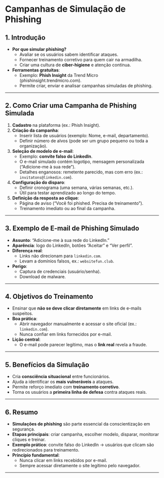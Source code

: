 # Campanhas de Simulação de Phishing

## 1. Introdução
- **Por que simular phishing?**  
  - Avaliar se os usuários sabem identificar ataques.  
  - Fornecer treinamento corretivo para quem cair na armadilha.  
  - Criar uma cultura de **ciber-higiene** e atenção contínua.  
- **Ferramentas gratuitas**:  
  - Exemplo: **Phish Insight** da Trend Micro (phishinsight.trendmicro.com).  
  - Permite criar, enviar e analisar campanhas simuladas de phishing.  

---

## 2. Como Criar uma Campanha de Phishing Simulada
1. **Cadastro** na plataforma (ex.: Phish Insight).  
2. **Criação da campanha**:  
   - Inserir lista de usuários (exemplo: Nome, e-mail, departamento).  
   - Definir número de alvos (pode ser um grupo pequeno ou toda a organização).  
3. **Seleção de modelo de e-mail**:  
   - Exemplo: **convite falso do LinkedIn**.  
   - O e-mail simulado contém logotipo, mensagem personalizada (“Adicione-me à sua rede”).  
   - Detalhes enganosos: remetente parecido, mas com erro (ex.: `invitatons@linkedin.com`).  
4. **Configuração do disparo**:  
   - Definir cronograma (uma semana, várias semanas, etc.).  
   - Útil para testar aprendizado ao longo do tempo.  
5. **Definição da resposta ao clique**:  
   - Página de aviso (“Você foi phished. Precisa de treinamento”).  
   - Treinamento imediato ou ao final da campanha.  

---

## 3. Exemplo de E-mail de Phishing Simulado
- **Assunto**: “Adicione-me à sua rede do LinkedIn.”  
- **Aparência**: logo do LinkedIn, botões “Aceitar” e “Ver perfil”.  
- **Diferença real**:  
  - Links não direcionam para `linkedin.com`.  
  - Levam a domínios falsos, ex.: `websitefun.club`.  
- **Perigo**:  
  - Captura de credenciais (usuário/senha).  
  - Download de malware.  

---

## 4. Objetivos do Treinamento
- Ensinar que **não se deve clicar diretamente** em links de e-mails suspeitos.  
- **Boa prática**:  
  - Abrir navegador manualmente e acessar o site oficial (ex.: `linkedin.com`).  
  - Nunca confiar em links fornecidos por e-mail.  
- **Lição central**:  
  - O e-mail pode parecer legítimo, mas o **link real** revela a fraude.  

---

## 5. Benefícios da Simulação
- Cria **consciência situacional** entre funcionários.  
- Ajuda a identificar os **mais vulneráveis** a ataques.  
- Permite reforço imediato com **treinamento corretivo**.  
- Torna os usuários a **primeira linha de defesa** contra ataques reais.  

---

## 6. Resumo
- **Simulações de phishing** são parte essencial da conscientização em segurança.  
- **Etapas principais**: criar campanha, escolher modelo, disparar, monitorar cliques e treinar.  
- **Exemplo prático**: convite falso do LinkedIn → usuários que clicam são redirecionados para treinamento.  
- **Princípio fundamental**:  
  - Nunca clicar em links recebidos por e-mail.  
  - Sempre acessar diretamente o site legítimo pelo navegador.  

---
